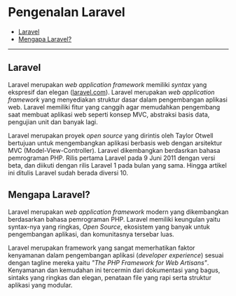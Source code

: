 # Pengenalan Laravel 

* [Laravel](#laravel)
* [Mengapa Laravel?](#mengapa-laravel)

---

## Laravel
Laravel merupakan *web application framework* memiliki *syntax* yang ekspresif dan elegan ([laravel.com](https://laravel.com/)). Laravel merupakan *web application framework* yang menyediakan struktur dasar dalam pengembangan aplikasi web. Laravel memiliki fitur yang canggih agar memudahkan pengembang saat membuat aplikasi web seperti konsep MVC, abstraksi basis data, pengujian unit dan banyak lagi.

Laravel merupakan proyek *open source* yang dirintis oleh Taylor Otwell bertujuan untuk mengembangkan aplikasi berbasis web dengan arsitektur MVC (Model-View-Controller). Laravel dikembangkan berdasrkan bahasa pemrograman PHP. Rilis pertama Laravel pada 9 Juni 2011 dengan versi beta, dan diikuti dengan rilis Laravel 1 pada bulan yang sama. Hingga artikel ini ditulis Laravel sudah berada diversi 10.

## Mengapa Laravel?
Laravel merupakan *web application framework* modern yang dikembangkan berdasarkan bahasa pemrograman PHP. Laravel memiliki keungulan yaitu syntax-nya yang ringkas, *Open Source*, ekosistem yang banyak untuk pengembangan aplikasi, dan komunitasnya tersebar luas. 

Laravel merupakan framework yang sangat memerhatikan faktor kenyamanan dalam pengembangan aplikasi (*developer experience*) sesuai dengan tagline mereka yaitu *"The PHP Framework for Web Artisans"*. Kenyamanan dan kemudahan ini tercermin dari dokumentasi yang bagus, sintaks yang ringkas dan elegan, penataan file yang rapi serta struktur aplikasi yang modular.
 